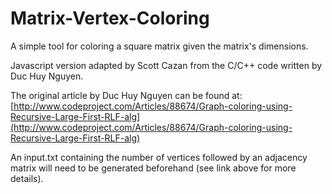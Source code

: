 Matrix-Vertex-Coloring
======================

A simple tool for coloring a square matrix given the matrix's dimensions.

Javascript version adapted by Scott Cazan from the C/C++ code written by Duc Huy Nguyen.

The original article by Duc Huy Nguyen can be found at: [http://www.codeproject.com/Articles/88674/Graph-coloring-using-Recursive-Large-First-RLF-alg](http://www.codeproject.com/Articles/88674/Graph-coloring-using-Recursive-Large-First-RLF-alg)

An input.txt containing the number of vertices followed by an adjacency matrix will need to be generated beforehand (see link above for more details).
